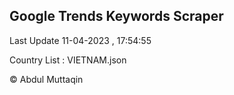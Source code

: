 

## Google Trends Keywords Scraper 
 
Last Update 11-04-2023 , 17:54:55

Country List :
VIETNAM.json



© Abdul Muttaqin 
